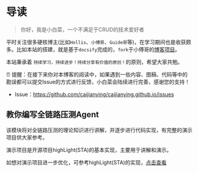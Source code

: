 # 导读

> 你好，我是小白菜，一个不满足于CRUD的技术爱好者

平时关注很多硬核博主(比如`Hollis`、`小傅哥`、`Guide哥`等)，在学习期间也是收获颇多。比如本站的搭建，就是基于`docsify`完成的，`fork`于小傅哥的[博客项目](https://github.com/fuzhengwei/fuzhengwei.github.io)。

本站秉承着 `持续学习，持续进步！持续分享有价值的原创！`的原则，希望大家共勉。

⏰ 提醒：在接下来你对本博客的阅读中，如果遇到一些内容、图稿、代码等中的勘误都可以提交Issue的方式进行反馈，小白菜会陆续进行完善，感谢您的支持！
* Issue：https://github.com/caijianying/caijianying.github.io/issues

## 教你编写全链路压测Agent
该模块将对全链路压测的理论知识进行讲解，并逐步进行代码实现，有完整的演示项目供大家参考。

演示项目是开源项目highLight(STA)的基本实现，主要用于讲解和演示。

如想对演示项目进一步优化，可参考highLight(STA)的实现，[点击查看](/stress_testing_agent/)